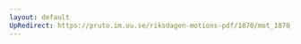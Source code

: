 ```yaml
---
layout: default
UpRedirect: https://pruto.im.uu.se/riksdagen-motions-pdf/1870/mot_1870__ak__125/mot_1870__ak__125-002.pdf
---
```

